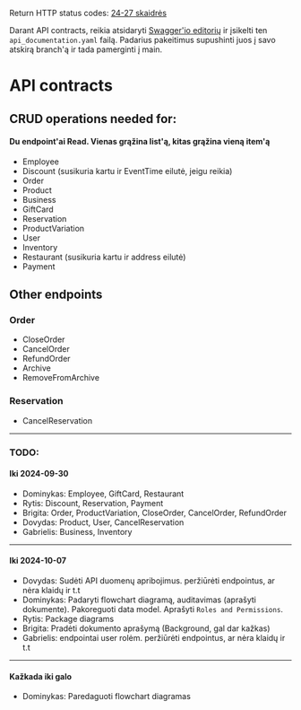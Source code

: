 Return HTTP status codes:
[24-27 skaidrės](https://emokymai.vu.lt/pluginfile.php/142940/mod_folder/content/0/PS_Design_L3_2024.pptx?forcedownload=1)

Darant API contracts, reikia atsidaryti [Swagger'io editorių](https://editor.swagger.io/) ir įsikelti ten ```api_documentation.yaml``` failą.
Padarius pakeitimus supushinti juos į savo atskirą branch'ą ir tada pamerginti į main.

# API contracts
## CRUD operations needed for:
#### Du endpoint'ai Read. Vienas grąžina list'ą, kitas grąžina vieną item'ą
- Employee
- Discount (susikuria kartu ir EventTime eilutė, jeigu reikia)
- Order
- Product
- Business
- GiftCard
- Reservation
- ProductVariation
- User
- Inventory
- Restaurant (susikuria kartu ir address eilutė)
- Payment


## Other endpoints
### Order
- CloseOrder
- CancelOrder
- RefundOrder
- Archive
- RemoveFromArchive

### Reservation
- CancelReservation

---
### TODO:
#### Iki 2024-09-30
- Dominykas: Employee, GiftCard, Restaurant
- Rytis: Discount, Reservation, Payment
- Brigita: Order, ProductVariation, CloseOrder, CancelOrder, RefundOrder
- Dovydas: Product, User, CancelReservation
- Gabrielis: Business, Inventory

---
#### Iki 2024-10-07
- Dovydas: Sudėti API duomenų apribojimus. peržiūrėti endpointus, ar nėra klaidų ir t.t
- Dominykas: Padaryti flowchart diagramą, auditavimas (aprašyti dokumente). Pakoreguoti data model. Aprašyti ```Roles and Permissions```.
- Rytis: Package diagrams
- Brigita: Pradėti dokumento aprašymą (Background, gal dar kažkas)
- Gabrielis: endpointai user rolėm. peržiūrėti endpointus, ar nėra klaidų ir t.t

---
#### Kažkada iki galo
- Dominykas: Paredaguoti flowchart diagramas
